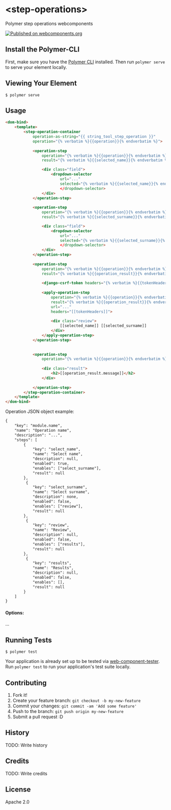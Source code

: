 # \<step-operations\>

Polymer step operations webcomponents

[![Published on webcomponents.org](https://img.shields.io/badge/webcomponents.org-published-blue.svg)](https://www.webcomponents.org/element/owner/my-element)


## Install the Polymer-CLI

First, make sure you have the [Polymer CLI](https://www.npmjs.com/package/polymer-cli) installed. Then run `polymer serve` to serve your element locally.

## Viewing Your Element

```
$ polymer serve
```


## Usage

```html
<dom-bind>
    <template>
        <step-operation-container
            operation-as-string="{{ string_tool_step_operation }}" 
            operation="{% verbatim %}{{operation}}{% endverbatim %}">
            
            <operation-step
                operation="{% verbatim %}{{operation}}{% endverbatim %}"
                result="{% verbatim %}{{selected_name}}{% endverbatim %}">

                <div class="field">
                    <dropdown-selector
                        url="..." 
                        selected="{% verbatim %}{{selected_name}}{% endverbatim %}"
                        </dropdown-selector>
                </div>
            </operation-step>
            
            <operation-step
                operation="{% verbatim %}{{operation}}{% endverbatim %}"
                result="{% verbatim %}{{selected_surname}}{% endverbatim %}">

                <div class="field">
                    <dropdown-selector
                        url="..." 
                        selected="{% verbatim %}{{selected_surname}}{% endverbatim %}"
                        </dropdown-selector>
                </div>
            </operation-step>
            
            <operation-step
                operation="{% verbatim %}{{operation}}{% endverbatim %}"
                result="{% verbatim %}{{operation_result}}{% endverbatim %}">
                
                <django-csrf-token headers="{% verbatim %}{{tokenHeaders}}{% endverbatim %}"></django-csrf-token>
                
                <apply-operation-step
                    operation="{% verbatim %}{{operation}}{% endverbatim %}"
                    result="{% verbatim %}{{operation_result}}{% endverbatim %}"
                    url="..."
                    headers="[[tokenHeaders]]">
                    
                    <div class="review">
                        [[selected_name]] [[selected_surname]]
                    </div>
                </apply-operation-step>
            </operation-step>
            
            
            <operation-step
                operation="{% verbatim %}{{operation}}{% endverbatim %}">
                
                <div class="result">
                    <h2>[[operation_result.message]]</h2>
                </div>
                
            </operation-step>
        </step-operation-container>
    </template>
</dom-bind>
```

Operation JSON object example:

```html
{
    "key": "module.name",
    "name": "Operation name",
    "description": "...",
    "steps": [
        {
            "key": "select_name",
            "name": "Select name",
            "description": null,
            "enabled": true,
            "enables": ["select_surname"],
            "result": null
        },
         {
            "key": "select_surname",
            "name": "Select surname",
            "description": none,
            "enabled": false,
            "enables": ["review"],
            "result": null
        },
         {
            "key": "review",
            "name": "Review",
            "description": null,
            "enabled": false,
            "enables": ["results"],
            "result": null
        },
         {
            "key": "results",
            "name": "Results",
            "description": null,
            "enabled": false,
            "enables": [],
            "result": null
        }
    ]
}
```

#### Options:

...


## Running Tests

```
$ polymer test
```

Your application is already set up to be tested via [web-component-tester](https://github.com/Polymer/web-component-tester). Run `polymer test` to run your application's test suite locally.

## Contributing

1. Fork it!
2. Create your feature branch: `git checkout -b my-new-feature`
3. Commit your changes: `git commit -am 'Add some feature'`
4. Push to the branch: `git push origin my-new-feature`
5. Submit a pull request :D


## History

TODO: Write history


## Credits

TODO: Write credits


## License

Apache 2.0